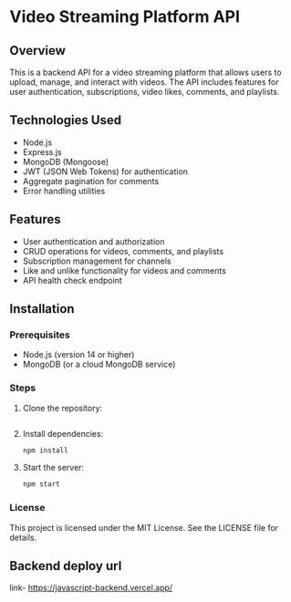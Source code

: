 # Video Streaming Platform API

## Overview
This is a backend API for a video streaming platform that allows users to upload, manage, and interact with videos. The API includes features for user authentication, subscriptions, video likes, comments, and playlists.

## Technologies Used
- Node.js
- Express.js
- MongoDB (Mongoose)
- JWT (JSON Web Tokens) for authentication
- Aggregate pagination for comments
- Error handling utilities

## Features
- User authentication and authorization
- CRUD operations for videos, comments, and playlists
- Subscription management for channels
- Like and unlike functionality for videos and comments
- API health check endpoint

## Installation

### Prerequisites
- Node.js (version 14 or higher)
- MongoDB (or a cloud MongoDB service)

### Steps
1. Clone the repository:
   ```bash
   

2. Install dependencies:
    ```bash
    npm install
3. Start the server:

    ```bash
    npm start

### License
This project is licensed under the MIT License. See the LICENSE file for details.



## Backend deploy url 
 link- https://javascript-backend.vercel.app/